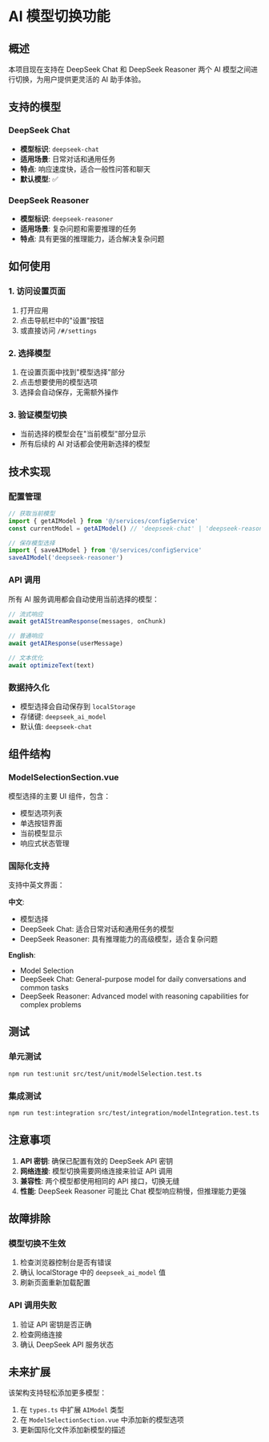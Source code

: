 # AI 模型切换功能

## 概述

本项目现在支持在 DeepSeek Chat 和 DeepSeek
Reasoner 两个 AI 模型之间进行切换，为用户提供更灵活的 AI 助手体验。

## 支持的模型

### DeepSeek Chat

- **模型标识**: `deepseek-chat`
- **适用场景**: 日常对话和通用任务
- **特点**: 响应速度快，适合一般性问答和聊天
- **默认模型**: ✅

### DeepSeek Reasoner

- **模型标识**: `deepseek-reasoner`
- **适用场景**: 复杂问题和需要推理的任务
- **特点**: 具有更强的推理能力，适合解决复杂问题

## 如何使用

### 1. 访问设置页面

1. 打开应用
2. 点击导航栏中的"设置"按钮
3. 或直接访问 `/#/settings`

### 2. 选择模型

1. 在设置页面中找到"模型选择"部分
2. 点击想要使用的模型选项
3. 选择会自动保存，无需额外操作

### 3. 验证模型切换

- 当前选择的模型会在"当前模型"部分显示
- 所有后续的 AI 对话都会使用新选择的模型

## 技术实现

### 配置管理

```typescript
// 获取当前模型
import { getAIModel } from '@/services/configService'
const currentModel = getAIModel() // 'deepseek-chat' | 'deepseek-reasoner'

// 保存模型选择
import { saveAIModel } from '@/services/configService'
saveAIModel('deepseek-reasoner')
```

### API 调用

所有 AI 服务调用都会自动使用当前选择的模型：

```typescript
// 流式响应
await getAIStreamResponse(messages, onChunk)

// 普通响应
await getAIResponse(userMessage)

// 文本优化
await optimizeText(text)
```

### 数据持久化

- 模型选择会自动保存到 `localStorage`
- 存储键: `deepseek_ai_model`
- 默认值: `deepseek-chat`

## 组件结构

### ModelSelectionSection.vue

模型选择的主要 UI 组件，包含：

- 模型选项列表
- 单选按钮界面
- 当前模型显示
- 响应式状态管理

### 国际化支持

支持中英文界面：

**中文**:

- 模型选择
- DeepSeek Chat: 适合日常对话和通用任务的模型
- DeepSeek Reasoner: 具有推理能力的高级模型，适合复杂问题

**English**:

- Model Selection
- DeepSeek Chat: General-purpose model for daily conversations and common tasks
- DeepSeek Reasoner: Advanced model with reasoning capabilities for complex
  problems

## 测试

### 单元测试

```bash
npm run test:unit src/test/unit/modelSelection.test.ts
```

### 集成测试

```bash
npm run test:integration src/test/integration/modelIntegration.test.ts
```

## 注意事项

1. **API 密钥**: 确保已配置有效的 DeepSeek API 密钥
2. **网络连接**: 模型切换需要网络连接来验证 API 调用
3. **兼容性**: 两个模型都使用相同的 API 接口，切换无缝
4. **性能**: DeepSeek Reasoner 可能比 Chat 模型响应稍慢，但推理能力更强

## 故障排除

### 模型切换不生效

1. 检查浏览器控制台是否有错误
2. 确认 localStorage 中的 `deepseek_ai_model` 值
3. 刷新页面重新加载配置

### API 调用失败

1. 验证 API 密钥是否正确
2. 检查网络连接
3. 确认 DeepSeek API 服务状态

## 未来扩展

该架构支持轻松添加更多模型：

1. 在 `types.ts` 中扩展 `AIModel` 类型
2. 在 `ModelSelectionSection.vue` 中添加新的模型选项
3. 更新国际化文件添加新模型的描述
